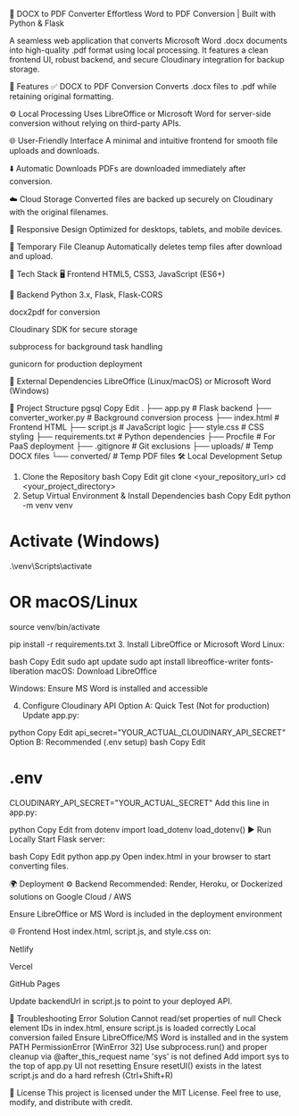 📄 DOCX to PDF Converter
Effortless Word to PDF Conversion | Built with Python & Flask

A seamless web application that converts Microsoft Word .docx documents into high-quality .pdf format using local processing. It features a clean frontend UI, robust backend, and secure Cloudinary integration for backup storage.

🚀 Features
✅ DOCX to PDF Conversion
Converts .docx files to .pdf while retaining original formatting.

⚙️ Local Processing
Uses LibreOffice or Microsoft Word for server-side conversion without relying on third-party APIs.

🌐 User-Friendly Interface
A minimal and intuitive frontend for smooth file uploads and downloads.

⬇️ Automatic Downloads
PDFs are downloaded immediately after conversion.

☁️ Cloud Storage
Converted files are backed up securely on Cloudinary with the original filenames.

📱 Responsive Design
Optimized for desktops, tablets, and mobile devices.

🧹 Temporary File Cleanup
Automatically deletes temp files after download and upload.

🧰 Tech Stack
🖥️ Frontend
HTML5, CSS3, JavaScript (ES6+)

🔧 Backend
Python 3.x, Flask, Flask-CORS

docx2pdf for conversion

Cloudinary SDK for secure storage

subprocess for background task handling

gunicorn for production deployment

🧩 External Dependencies
LibreOffice (Linux/macOS) or Microsoft Word (Windows)

📁 Project Structure
pgsql
Copy
Edit
.
├── app.py                 # Flask backend
├── converter_worker.py    # Background conversion process
├── index.html             # Frontend HTML
├── script.js              # JavaScript logic
├── style.css              # CSS styling
├── requirements.txt       # Python dependencies
├── Procfile               # For PaaS deployment
├── .gitignore             # Git exclusions
├── uploads/               # Temp DOCX files
└── converted/             # Temp PDF files
🛠️ Local Development Setup
1. Clone the Repository
bash
Copy
Edit
git clone <your_repository_url>
cd <your_project_directory>
2. Setup Virtual Environment & Install Dependencies
bash
Copy
Edit
python -m venv venv
# Activate (Windows)
.\venv\Scripts\activate
# OR macOS/Linux
source venv/bin/activate

pip install -r requirements.txt
3. Install LibreOffice or Microsoft Word
Linux:

bash
Copy
Edit
sudo apt update
sudo apt install libreoffice-writer fonts-liberation
macOS: Download LibreOffice

Windows: Ensure MS Word is installed and accessible

4. Configure Cloudinary API
Option A: Quick Test (Not for production)
Update app.py:

python
Copy
Edit
api_secret="YOUR_ACTUAL_CLOUDINARY_API_SECRET"
Option B: Recommended (.env setup)
bash
Copy
Edit
# .env
CLOUDINARY_API_SECRET="YOUR_ACTUAL_SECRET"
Add this line in app.py:

python
Copy
Edit
from dotenv import load_dotenv
load_dotenv()
▶️ Run Locally
Start Flask server:

bash
Copy
Edit
python app.py
Open index.html in your browser to start converting files.

🌍 Deployment
⚙️ Backend
Recommended: Render, Heroku, or Dockerized solutions on Google Cloud / AWS

Ensure LibreOffice or MS Word is included in the deployment environment

🌐 Frontend
Host index.html, script.js, and style.css on:

Netlify

Vercel

GitHub Pages

Update backendUrl in script.js to point to your deployed API.

🧪 Troubleshooting
Error	Solution
Cannot read/set properties of null	Check element IDs in index.html, ensure script.js is loaded correctly
Local conversion failed	Ensure LibreOffice/MS Word is installed and in the system PATH
PermissionError [WinError 32]	Use subprocess.run() and proper cleanup via @after_this_request
name 'sys' is not defined	Add import sys to the top of app.py
UI not resetting	Ensure resetUI() exists in the latest script.js and do a hard refresh (Ctrl+Shift+R)

📜 License
This project is licensed under the MIT License.
Feel free to use, modify, and distribute with credit.
